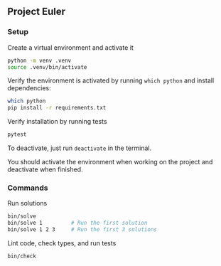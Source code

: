 Project Euler
-------------

### Setup

Create a virtual environment and activate it

```bash
python -m venv .venv
source .venv/bin/activate
```

Verify the environment is activated by running `which python` and install dependencies:

```bash
which python
pip install -r requirements.txt
```

Verify installation by running tests

```bash
pytest
```

To deactivate, just run `deactivate` in the terminal.

You should activate the environment when working on the project and deactivate when finished.

### Commands

Run solutions

```bash
bin/solve
bin/solve 1         # Run the first solution
bin/solve 1 2 3     # Run the first 3 solutions 
```

Lint code, check types, and run tests

```bash
bin/check
```
